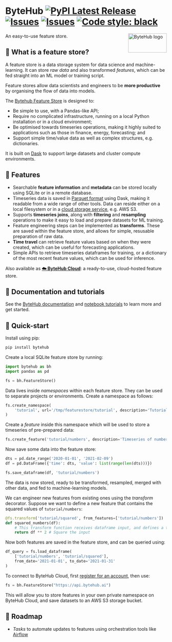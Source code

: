 # ByteHub [![PyPI Latest Release](https://img.shields.io/pypi/v/bytehub.svg)](https://pypi.org/project/bytehub/) [![Issues](https://img.shields.io/github/workflow/status/bytehub-ai/bytehub/Tests)](https://github.com/bytehub-ai/bytehub/actions?query=workflow%3ATests) [![Issues](https://img.shields.io/github/issues/bytehub-ai/bytehub)](https://github.com/bytehub-ai/bytehub/issues) [![Code style: black](https://img.shields.io/badge/code%20style-black-000000.svg)](https://github.com/psf/black)

<img src="https://uploads-ssl.webflow.com/5f187c12c1b99c41557b035e/6026e99dad5c3cf816547670_bytehub-rect-logo.png" align="right" alt="ByteHub logo" width="120" height="60">

An easy-to-use feature store.



## 💾 What is a feature store?

A feature store is a data storage system for data science and machine-learning. It can store _raw data_ and also transformed _features_, which can be fed straight into an ML model or training script.

Feature stores allow data scientists and engineers to be **more productive** by organising the flow of data into models.

The [Bytehub Feature Store](https://www.bytehub.ai) is designed to:
* Be simple to use, with a Pandas-like API;
* Require no complicated infrastructure, running on a local Python installation or in a cloud environment;
* Be optimised towards timeseries operations, making it highly suited to applications such as those in finance, energy, forecasting; and
* Support simple time/value data as well as complex structures, e.g. dictionaries.

It is built on [Dask](https://dask.org/) to support large datasets and cluster compute environments.

## 🦉 Features

* Searchable **feature information** and **metadata** can be stored locally using SQLite or in a remote database.
* Timeseries data is saved in [Parquet format](https://parquet.apache.org/) using Dask, making it readable from a wide range of other tools. Data can reside either on a local filesystem or in a [cloud storage service](https://docs.dask.org/en/latest/remote-data-services.html), e.g. AWS S3. 
* Supports **timeseries joins**, along with **filtering** and **resampling** operations to make it easy to load and prepare datasets for ML training.
* Feature engineering steps can be implemented as **transforms**. These are saved within the feature store, and allows for simple, resusable preparation of raw data.
* **Time travel** can retrieve feature values based on when they were created, which can be useful for forecasting applications.
* Simple APIs to retrieve timeseries dataframes for training, or a dictionary of the most recent feature values, which can be used for inference.

Also available as **[☁️ ByteHub Cloud](https://bytehub.ai)**: a ready-to-use, cloud-hosted feature store.

## 📖 Documentation and tutorials

See the [ByteHub documentation](https://docs.bytehub.ai/) and [notebook tutorials](https://github.com/bytehub-ai/code-examples/tree/main/tutorials) to learn more and get started.

## 🚀 Quick-start

Install using pip:

```sh
pip install bytehub
```

Create a local SQLite feature store by running:

```python
import bytehub as bh
import pandas as pd

fs = bh.FeatureStore()
```

Data lives inside _namespaces_ within each feature store. They can be used to separate projects or environments. Create a namespace as follows:

```python
fs.create_namespace(
    'tutorial', url='/tmp/featurestore/tutorial', description='Tutorial datasets'
)
```

Create a _feature_ inside this namespace which will be used to store a timeseries of pre-prepared data:

```python
fs.create_feature('tutorial/numbers', description='Timeseries of numbers')
```

Now save some data into the feature store:

```python
dts = pd.date_range('2020-01-01', '2021-02-09')
df = pd.DataFrame({'time': dts, 'value': list(range(len(dts)))})

fs.save_dataframe(df, 'tutorial/numbers')
```

The data is now stored, ready to be transformed, resampled, merged with other data, and fed to machine-learning models.

We can engineer new features from existing ones using the _transform_ decorator. Suppose we want to define a new feature that contains the squared values of `tutorial/numbers`:

```python
@fs.transform('tutorial/squared', from_features=['tutorial/numbers'])
def squared_numbers(df):
    # This transform function receives dataframe input, and defines a transform operation
    return df ** 2 # Square the input
```

Now both features are saved in the feature store, and can be queried using:

```python
df_query = fs.load_dataframe(
    ['tutorial/numbers', 'tutorial/squared'],
    from_date='2021-01-01', to_date='2021-01-31'
)
```

To connect to ByteHub Cloud, first [register for an account](https://www.bytehub.ai/feature-store/request-access), then use:

```python
fs = bh.FeatureStore("https://api.bytehub.ai")
```

This will allow you to store features in your own private namespace on ByteHub Cloud, and save datasets to an AWS S3 storage bucket.

## 🐾 Roadmap

* _Tasks_ to automate updates to features using orchestration tools like [Airflow](https://airflow.apache.org/)
